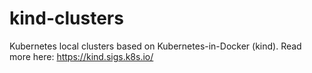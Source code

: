 # kind-clusters
Kubernetes local clusters based on Kubernetes-in-Docker (kind). Read more here: https://kind.sigs.k8s.io/
